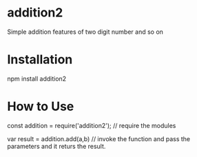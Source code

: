# addition2
Simple addition features of two digit number and so on

# Installation
npm install addition2

# How to Use 
 
 const addition = require('addition2');   // require the modules
 
 var result = addition.add(a,b)           // invoke the function and pass the parameters and it returs the result.
